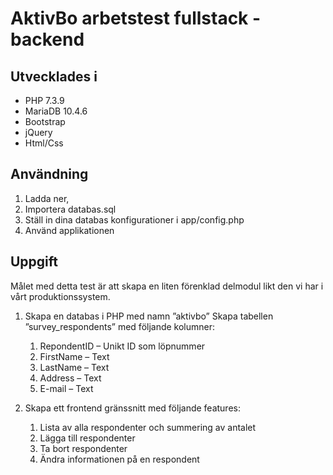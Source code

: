 # AktivBo arbetstest fullstack - backend

## Utvecklades i
- PHP 7.3.9
- MariaDB 10.4.6
- Bootstrap
- jQuery
- Html/Css


## Användning
1. Ladda ner,
2. Importera databas.sql
3. Ställ in dina databas konfigurationer i app/config.php
4. Använd applikationen


## Uppgift
Målet med detta test är att skapa en liten förenklad delmodul likt den vi har i vårt produktionssystem.
1. Skapa en databas i PHP med namn ”aktivbo”
Skapa tabellen ”survey_respondents” med följande kolumner:
	1. RepondentID – Unikt ID som löpnummer
	2. FirstName – Text
	3. LastName – Text
	4. Address – Text
	5. E-mail – Text

2. Skapa ett frontend gränssnitt med följande features:
	1. Lista av alla respondenter och summering av antalet
	2. Lägga till respondenter
	3. Ta bort respondenter
	4. Ändra informationen på en respondent
